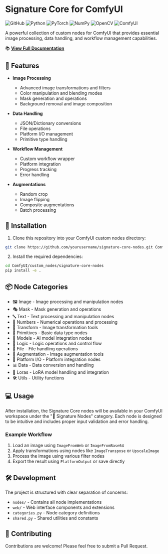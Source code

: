 # Signature Core for ComfyUI

![GitHub](https://img.shields.io/github/license/signatureai/signature-core-nodes)
![Python](https://img.shields.io/badge/python-3.8%2B-blue)
![PyTorch](https://img.shields.io/badge/PyTorch-%23EE4C2C.svg?&logo=PyTorch&logoColor=white)
![NumPy](https://img.shields.io/badge/numpy-%23013243.svg?&logo=numpy&logoColor=white)
![OpenCV](https://img.shields.io/badge/opencv-%23white.svg?&logo=opencv&logoColor=white)
![ComfyUI](https://img.shields.io/badge/ComfyUI-compatible-green)

A powerful collection of custom nodes for ComfyUI that provides essential image
processing, data handling, and workflow management capabilities.

📚 **[View Full Documentation](https://signatureai.github.io/signature-core-nodes/)**

## 🌟 Features

- **Image Processing**

  - Advanced image transformations and filters
  - Color manipulation and blending modes
  - Mask generation and operations
  - Background removal and image composition

- **Data Handling**

  - JSON/Dictionary conversions
  - File operations
  - Platform I/O management
  - Primitive type handling

- **Workflow Management**

  - Custom workflow wrapper
  - Platform integration
  - Progress tracking
  - Error handling

- **Augmentations**
  - Random crop
  - Image flipping
  - Composite augmentations
  - Batch processing

## 🚀 Installation

1. Clone this repository into your ComfyUI custom nodes directory:

```bash
git clone https://github.com/yourusername/signature-core-nodes.git ComfyUI/custom_nodes/signature-core-nodes
```

2. Install the required dependencies:

```bash
cd ComfyUI/custom_nodes/signature-core-nodes
pip install -e .
```

## 📦 Node Categories

- 🖼️ Image - Image processing and manipulation nodes
- 🎭 Mask - Mask generation and operations
- 🔤 Text - Text processing and manipulation nodes
- 🔢 Numbers - Numerical operations and processing
- 🔄 Transform - Image transformation tools
- 🧱 Primitives - Basic data type nodes
- 🤖 Models - AI model integration nodes
- 🧠 Logic - Logic operations and control flow
- 📁 File - File handling operations
- 🔀 Augmentation - Image augmentation tools
- 🔌 Platform I/O - Platform integration nodes
- 📊 Data - Data conversion and handling
- 🧬 Loras - LoRA model handling and integration
- 🛠️ Utils - Utility functions

## 💻 Usage

After installation, the Signature Core nodes will be available in your ComfyUI workspace
under the "🔲 Signature Nodes" category. Each node is designed to be intuitive and
includes proper input validation and error handling.

### Example Workflow

1. Load an image using `ImageFromWeb` or `ImageFromBase64`
2. Apply transformations using nodes like `ImageTranspose` or `UpscaleImage`
3. Process the image using various filter nodes
4. Export the result using `PlatformOutput` or save directly

## 🛠 Development

The project is structured with clear separation of concerns:

- `nodes/` - Contains all node implementations
- `web/` - Web interface components and extensions
- `categories.py` - Node category definitions
- `shared.py` - Shared utilities and constants

## 🤝 Contributing

Contributions are welcome! Please feel free to submit a Pull Request.
